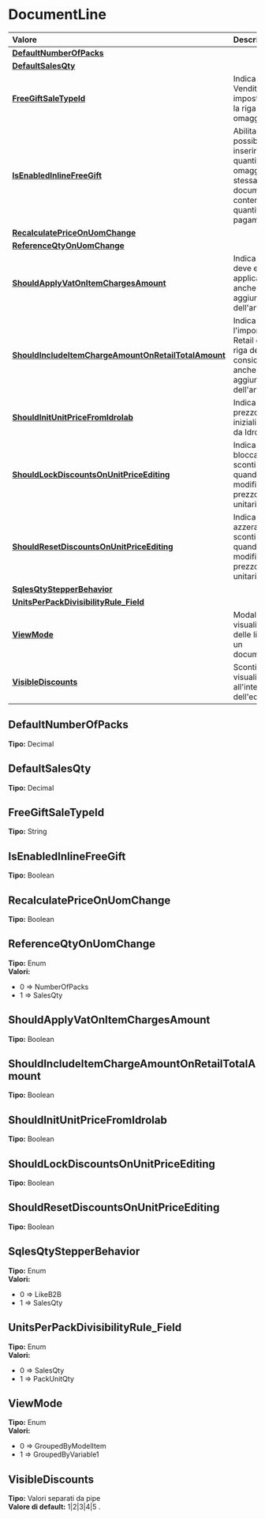 # DocumentLine

| Valore | Descrizione |
| :--- | :--- |
| [**DefaultNumberOfPacks**](documentline.md#defaultnumberofpacks) |  |
| [**DefaultSalesQty**](documentline.md#defaultsalesqty) |  |
| [**FreeGiftSaleTypeId**](documentline.md#freegiftsaletypeid) | Indica il Tipo Vendita da impostare per la riga omaggio |
| [**IsEnabledInlineFreeGift**](documentline.md#isenabledinlinefreegift) | Abilita la possibilita di inserire quantità omaggio nella stessa linea documento contenente la quantità a pagamento |
| [**RecalculatePriceOnUomChange**](documentline.md#recalculatepriceonuomchange) |  |
| [**ReferenceQtyOnUomChange**](documentline.md#referenceqtyonuomchange) |  |
| [**ShouldApplyVatOnItemChargesAmount**](documentline.md#shouldapplyvatonitemchargesamount) | Indica se l'IVA deve essere applicata anche ai costi aggiuntivi dell'articolo |
| [**ShouldIncludeItemChargeAmountOnRetailTotalAmount**](documentline.md#shouldincludeitemchargeamountonretailtotalamount) | Indica se l'importo Retail della riga deve considerare anche i costi aggiuntivi dell'articolo |
| [**ShouldInitUnitPriceFromIdrolab**](documentline.md#shouldinitunitpricefromidrolab) | Indica se il prezzo va inizializzato da Idrolab |
| [**ShouldLockDiscountsOnUnitPriceEditing**](documentline.md#shouldlockdiscountsonunitpriceediting) | Indica se bloccare gli sconti quando viene modificato il prezzo unitario |
| [**ShouldResetDiscountsOnUnitPriceEditing**](documentline.md#shouldresetdiscountsonunitpriceediting) | Indica se azzerare gli sconti quando viene modificato il prezzo unitario |
| [**SqlesQtyStepperBehavior**](documentline.md#sqlesqtystepperbehavior) |  |
| [**UnitsPerPackDivisibilityRule\_Field**](documentline.md#unitsperpackdivisibilityrule_field) |  |
| [**ViewMode**](documentline.md#viewmode) | Modalità di visualizzaione delle linee di un documento |
| [**VisibleDiscounts**](documentline.md#visiblediscounts) | Sconti visualizzati all'interno dell'editor |

## DefaultNumberOfPacks

**Tipo:** Decimal

## DefaultSalesQty

**Tipo:** Decimal

## FreeGiftSaleTypeId

**Tipo:** String

## IsEnabledInlineFreeGift

**Tipo:** Boolean

## RecalculatePriceOnUomChange

**Tipo:** Boolean

## ReferenceQtyOnUomChange

**Tipo:** Enum  
**Valori:**

* 0 =&gt; NumberOfPacks
* 1 =&gt; SalesQty

## ShouldApplyVatOnItemChargesAmount

**Tipo:** Boolean

## ShouldIncludeItemChargeAmountOnRetailTotalAmount

**Tipo:** Boolean

## ShouldInitUnitPriceFromIdrolab

**Tipo:** Boolean

## ShouldLockDiscountsOnUnitPriceEditing

**Tipo:** Boolean

## ShouldResetDiscountsOnUnitPriceEditing

**Tipo:** Boolean

## SqlesQtyStepperBehavior

**Tipo:** Enum  
**Valori:**

* 0 =&gt; LikeB2B
* 1 =&gt; SalesQty

## UnitsPerPackDivisibilityRule\_Field

**Tipo:** Enum  
**Valori:**

* 0 =&gt; SalesQty
* 1 =&gt; PackUnitQty

## ViewMode

**Tipo:** Enum  
**Valori:**

* 0 =&gt; GroupedByModelItem
* 1 =&gt; GroupedByVariable1

## VisibleDiscounts

**Tipo:** Valori separati da pipe  
**Valore di default:** 1\|2\|3\|4\|5
.